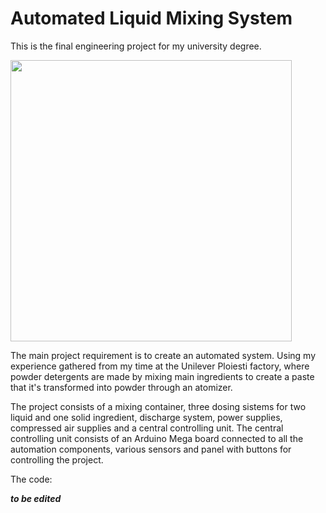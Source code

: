 # Automated Liquid Mixing System

This is the final engineering project for my university degree.

<img src="Photos/IMG_3699b.JPG" width=450>

The main project requirement is to create an automated system. Using my experience gathered from my time at the Unilever Ploiesti factory, where powder detergents are made by mixing main ingredients to create a paste that it's transformed into powder through an atomizer.

The project consists of a mixing container, three dosing sistems for two liquid and one solid ingredient, discharge system, power supplies, compressed air supplies and a central controlling unit. The central controlling unit consists of an Arduino Mega board connected to all the automation components, various sensors and panel with buttons for controlling the project.

The code:

***to be edited***
